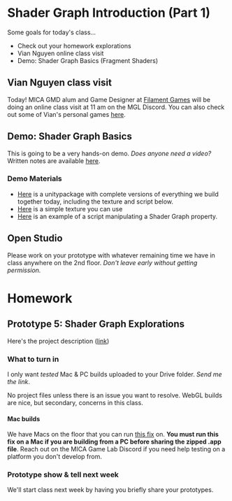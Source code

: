 # Shader Graph Introduction (Part 1)
Some goals for today's class...
- Check out your homework explorations
- Vian Nguyen online class visit
- Demo: Shader Graph Basics (Fragment Shaders)

## Vian Nguyen class visit
Today! MICA GMD alum and Game Designer at [Filament Games](https://www.filamentgames.com/) will be doing an online class visit at 11 am on the MGL Discord. You can also check out some of Vian's personal games [here](https://jubnuggets.itch.io/).

## Demo: Shader Graph Basics

This is going to be a very hands-on demo. _Does anyone need a video?_ Written notes are available [here](https://docs.google.com/document/d/1qq5yT-cnaDWIxLLKKZai80sQuUc1zlCgxOHJWUPoDRY/edit?usp=sharing).

### Demo Materials
- [Here](https://drive.google.com/file/d/1MDjiWPlU_mBQrEAiOV3bPsE1OU2MH0Ht/view?usp=sharing) is a unitypackage with complete versions of everything we build together today, including the texture and script below.
- [Here](https://drive.google.com/file/d/1-u9p_CPFbgy_6QToPw7t604PjBdRrYuk/view?usp=sharing) is a simple texture you can use
- [Here](https://gist.github.com/samsheffield/1fc1eadfe03ad76bd60caa6e657d4d5f) is an example of a script manipulating a Shader Graph property.

## Open Studio
Please work on your prototype with whatever remaining time we have in class anywhere on the 2nd floor. _Don't leave early without getting permission._

# Homework

## Prototype 5: Shader Graph Explorations
Here's the project description ([link](https://docs.google.com/document/d/1v0fjB9G7bUnM-ZmPueC36McnqjCh7tyDSMULGJRtt9w/edit?usp=sharing))

### What to turn in
I only want *tested* Mac & PC builds uploaded to your Drive folder. _Send me the link_. 

No project files unless there is an issue you want to resolve. WebGL builds are nice, but secondary, concerns in this class. 

#### Mac builds
We have Macs on the floor that you can run [this fix](https://youtu.be/gHZnBzAtBhU) on. **You must run this fix on a Mac if you are building from a PC before sharing the zipped .app file**. Reach out on the MICA Game Lab Discord if you need help testing on a platform you don't develop from.

### Prototype show & tell next week
We'll start class next week by having you briefly share your prototypes.